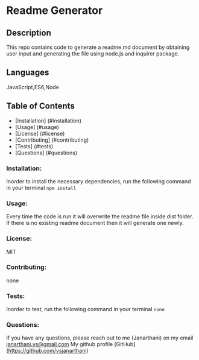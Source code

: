 # Readme Generator

## Description
 This repo contains code to generate a readme.md document by obtaining user input and generating the file using node.js and inquirer package.

## Languages
JavaScript,ES6,Node

## Table of Contents
* [Installation] (#installation)
* [Usage] (#usage)
* [License] (#license)
* [Contributing] (#contributing)
* [Tests] (#tests)
* [Questions] (#questions)

### Installation:
Inorder to install the necessary dependencies, run the following command in your terminal
```npm install```

### Usage:
Every time the code is run it will overwrite the readme file inside dist folder. If there is no existing readme document then it will generate one newly.

### License:
MIT

### Contributing:
none

### Tests:
Inorder to test, run the following command in your terminal
```none```

### Questions:
If you have any questions, please reach out to me (Janarthani) on my email janarthani.vs@gmail.com
My github profile [GitHub] (https://github.com/vsjanarthani)
